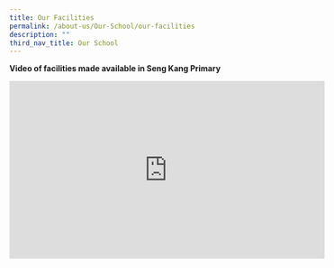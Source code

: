 ```yaml
---
title: Our Facilities
permalink: /about-us/Our-School/our-facilities
description: ""
third_nav_title: Our School
---
```

**Video of facilities made available in Seng Kang Primary**

<iframe width="560" height="315" src="https://www.youtube.com/embed/eS7p1aRtgWQ" title="YouTube video player" frameborder="0" allow="accelerometer; autoplay; clipboard-write; encrypted-media; gyroscope; picture-in-picture" allowfullscreen></iframe>